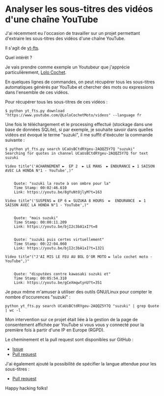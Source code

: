 # Analyser les sous-titres des vidéos d'une chaîne YouTube

J'ai récemment eu l'occasion de travailler sur un projet permettant d'extraire les sous-titres des vidéos d'une chaîne YouTube.

Il s'agit de [yt-fts](https://github.com/NotJoeMartinez/yt-fts).

Quel intérêt ?

Je vais prendre comme exemple un Youtubeur que j'apprécie particulièrement, [Lolo Cochet](https://www.youtube.com/channel/UCaUsBCtdRYgeu-2AQQZ5Y7Q).

En quelques lignes de commandes, on peut récupérer tous les sous-titres automatiques générés par YouTube et chercher des mots ou expressions dans l'ensemble de ces vidéos.

Pour récupérer tous les sous-titres de ces vidéos :

```
$ python yt_fts.py download "https://www.youtube.com/@LoloCochetMoto/videos" --language fr
```

Une fois le téléchargement et le processing effectué (stockage dans une base de données SQLite), si par exemple, je souhaite savoir dans quelles vidéos est évoqué le terme "suzuki", il me suffit d'éxécuter la commande suivante :

```
$ python yt_fts.py search UCaUsBCtdRYgeu-2AQQZ5Y7Q "suzuki"
Searching for quotes in channel UCaUsBCtdRYgeu-2AQQZ5Y7Q for text suzuki

Video title"('ACHARNEMENT ►  EP 2  ► LE MANS  ► ENDURANCE ► 1 SAISON AVEC LA HONDA N°1 - YouTube',)"


    Quote: "suzuki la route à son ombre pour la"
    Time Stamp: 00:02:46.610
    Link: https://youtu.be/8gYuNtOjlyM?t=163

Video title"('SUSPENS ► EP 6 ► SUZUKA 8 HOURS  ►  ENDURANCE  ► 1 SAISON AVEC LA HONDA N°1 - YouTube',)"


    Quote: "mais suzuki"
    Time Stamp: 00:00:11.209
    Link: https://youtu.be/bjI2c3bA1xI?t=8


    Quote: "suzuki puis certes virtuellement"
    Time Stamp: 00:22:04.060
    Link: https://youtu.be/bjI2c3bA1xI?t=1321

Video title"("J'AI MIS LE FEU AU BOL D'OR MOTO ► lolo cochet moto - YouTube",)"


    Quote: "disputées contre kawasaki suzuki et"
    Time Stamp: 00:05:54.310
    Link: https://youtu.be/gCeXmqwtynU?t=351
```

Je peux même m'amuser à utiliser des outils GNU/Linux pour compter le nombre d'occurences "suzuki" :

```
python yt_fts.py search UCaUsBCtdRYgeu-2AQQZ5Y7Q "suzuki" | grep Quote | wc -l
```

Mon intervention sur ce projet était liée à la gestion de la page de consentement affichée par YouTube si vous vous y connecté pour la première fois à partir d'une IP en Europe (RGPD).

Le cheminement et la pull request sont disponibles sur GitHub :

- [Issue](https://github.com/NotJoeMartinez/yt-fts/issues/1)
- [Pull request](https://github.com/NotJoeMartinez/yt-fts/pull/6)

J'ai également ajouté la possibilité de spécifier la langue attendue pour les sous-titres :

- [Pull request](https://github.com/NotJoeMartinez/yt-fts/pull/7)

Happy hacking folks!

